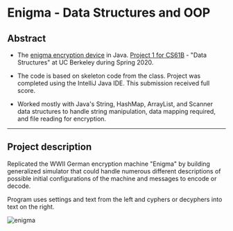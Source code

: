# Enigma - Data Structures and OOP

## Abstract

- The [enigma encryption device](https://en.wikipedia.org/wiki/Enigma_machine) in Java. [Project 1 for CS61B](http://inst.eecs.berkeley.edu/~cs61b/fa19/materials/proj/proj1/) - "Data Structures" at UC Berkeley during Spring 2020.

- The code is based on skeleton code from the class. Project was completed using the IntelliJ Java IDE. This submission received full score.

- Worked mostly with Java's String, HashMap, ArrayList, and Scanner data structures to handle string manipulation, data mapping required, and file reading for encryption.

---

## Project description

Replicated the WWII German encryption machine "Enigma" by building generalized simulator that could handle numerous different descriptions of possible initial configurations of the machine and messages to encode or decode.

Program uses settings and text from the left and cyphers or decyphers into text on the right.

![enigma](https://images.squarespace-cdn.com/content/v1/57779cb2d2b857e1faaec917/1487651406023-6XSKD5C9BWOKK0VFCIM5/image-asset.png?format=500w)

